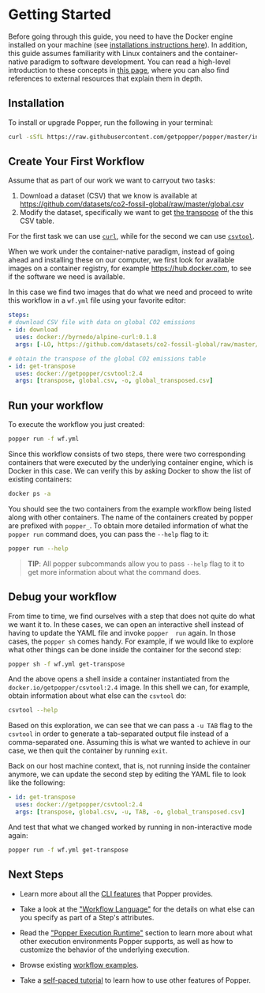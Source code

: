 # Getting Started

Before going through this guide, you need to have the Docker engine 
installed on your machine (see [installations instructions 
here](https://docs.docker.com/install/)). In addition, this guide 
assumes familiarity with Linux containers and the container-native 
paradigm to software development. You can read a high-level 
introduction to these concepts in [this page](./concepts.md), where 
you can also find references to external resources that explain them 
in depth.

## Installation

To install or upgrade Popper, run the following in your terminal:

```bash
curl -sSfL https://raw.githubusercontent.com/getpopper/popper/master/install.sh | sh
```

## Create Your First Workflow

Assume that as part of our work we want to carryout two tasks: 

 1. Download a dataset (CSV) that we know is available at 
    <https://github.com/datasets/co2-fossil-global/raw/master/global.csv>
 2. Modify the dataset, specifically we want to get [the 
    transpose](https://en.wikipedia.org/wiki/Transpose) of the this 
    CSV table.

For the first task we can use [`curl`](https://curl.haxx.se/), while 
for the second we can use 
[`csvtool`](https://github.com/Chris00/ocaml-csv).

When we work under the container-native paradigm, instead of going 
ahead and installing these on our computer, we first look for 
available images on a container registry, for example 
<https://hub.docker.com>, to see if the software we need is available.

In this case we find two images that do what we need and proceed to 
write this workflow in a `wf.yml` file using your favorite editor:

```yaml
steps:
# download CSV file with data on global CO2 emissions
- id: download
  uses: docker://byrnedo/alpine-curl:0.1.8
  args: [-LO, https://github.com/datasets/co2-fossil-global/raw/master/global.csv]

# obtain the transpose of the global CO2 emissions table
- id: get-transpose
  uses: docker://getpopper/csvtool:2.4
  args: [transpose, global.csv, -o, global_transposed.csv]
```

## Run your workflow

To execute the workflow you just created:

```bash
popper run -f wf.yml
```

Since this workflow consists of two steps, there were two 
corresponding containers that were executed by the underlying 
container engine, which is Docker in this case. We can verify this by 
asking Docker to show the list of existing containers:

```bash
docker ps -a
```

You should see the two containers from the example workflow being 
listed along with other containers. The name of the containers created 
by popper are prefixed with `popper_`. To obtain more detailed 
information of what the `popper run` command does, you can pass the 
`--help` flag to it:

```bash
popper run --help
```

> **TIP**: All popper subcommands allow you to pass `--help` flag to 
> it to get more information about what the command does.

## Debug your workflow

From time to time, we find ourselves with a step that does not quite 
do what we want it to. In these cases, we can open an interactive 
shell instead of having to update the YAML file and invoke `popper 
run` again. In those cases, the `popper sh` comes handy. For example, 
if we would like to explore what other things can be done inside the 
container for the second step:

```bash
popper sh -f wf.yml get-transpose
```

And the above opens a shell inside a container instantiated from the 
`docker.io/getpopper/csvtool:2.4` image. In this shell we can, for 
example, obtain information about what else can the `csvtool` do:

```bash
csvtool --help
```

Based on this exploration, we can see that we can pass a `-u TAB` flag 
to the `csvtool` in order to generate a tab-separated output file 
instead of a comma-separated one. Assuming this is what we wanted to 
achieve in our case, we then quit the container by running `exit`.

Back on our host machine context, that is, not running inside the 
container anymore, we can update the second step by editing the YAML 
file to look like the following:

```yaml
- id: get-transpose
  uses: docker://getpopper/csvtool:2.4
  args: [transpose, global.csv, -u, TAB, -o, global_transposed.csv]
```

And test that what we changed worked by running in non-interactive 
mode again:

```bash
popper run -f wf.yml get-transpose
```

## Next Steps

  * Learn more about all the [CLI features](./cli_features.md) that 
    Popper provides.

  * Take a look at the ["Workflow Language"](./cn_workflows.html#syntax) 
    for the details on what else can you specify as part of a Step's 
    attributes.

  * Read the ["Popper Execution 
    Runtime"](./cn_workflows.html#execution-runtime) section to learn 
    more about what other execution environments Popper supports, as 
    well as how to customize the behavior of the underlying execution.

  * Browse existing [workflow 
    examples](https://github.com/getpopper/popper-examples).

  * Take a [self-paced 
    tutorial](https://popperized.github.io/swc-lesson/) to learn how 
    to use other features of Popper.
